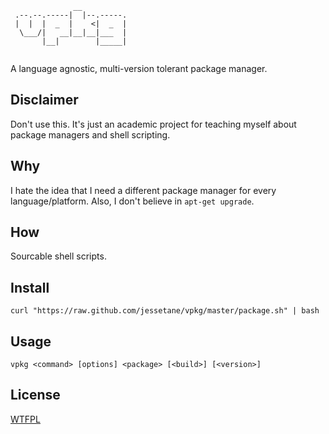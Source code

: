 ```
              __          
 .--.--.-----|  |--.-----.
 |  |  |  _  |    <|  _  |
  \___/|   __|__|__|___  |
       |__|        |_____|
	
```
A language agnostic, multi-version tolerant package manager.

## Disclaimer
Don't use this. It's just an academic project for teaching myself about package managers and shell scripting.

## Why
I hate the idea that I need a different package manager for every language/platform. Also, I don't believe in `apt-get upgrade`.

## How
Sourcable shell scripts.

## Install
`curl "https://raw.github.com/jessetane/vpkg/master/package.sh" | bash`

## Usage
`vpkg <command> [options] <package> [<build>] [<version>]`

## License
[WTFPL](http://www.wtfpl.net/txt/copying/)
